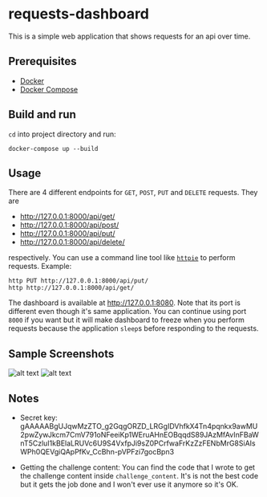 # requests-dashboard

This is a simple web application that shows requests for an api over time. 


## Prerequisites
- [Docker](https://docs.docker.com/get-docker/)
- [Docker Compose](https://docs.docker.com/compose/install/)

## Build and run

`cd` into project directory and run:
```
docker-compose up --build
```
## Usage
There are 4 different endpoints for `GET`, `POST`, `PUT` and `DELETE` requests. They are
 - http://127.0.0.1:8000/api/get/
 - http://127.0.0.1:8000/api/post/
 - http://127.0.0.1:8000/api/put/
 - http://127.0.0.1:8000/api/delete/

respectively. You can use a command line tool like [`httpie`](https://httpie.io/) to perform requests. Example:
```
http PUT http://127.0.0.1:8000/api/put/
http http://127.0.0.1:8000/api/get/
```


The dashboard is available at http://127.0.0.1:8080. Note that its port is different even though it's same application. You can continue using port `8000` if you want but it will make dashboard to freeze when you perform requests because the application `sleep`s before responding to the requests.

## Sample Screenshots
![alt text](https://i.imgur.com/YxenkyO.png "Dashboard")
![alt text](https://i.imgur.com/5t26ODP.png "Dashboard")

## Notes
- Secret key: gAAAAABgUJqwMzZTO_g2GqgORZD_LRGgIDVhfkX4Tn4pqnkx9awMU2pwZywJkcm7CmV791oNFeeiKp1WEruAHnEOBqqdS89JAzMfAvInFBaWnT5CzluI1kBElaLRUVc6U9S4VxfpJi9sZ0PCrfwaFrKzZzFENbMrG8SiAIsWPh0QEVgiQApPfKv_CcBhn-pVPFzi7gocBpn3

- Getting the challenge content: You can find the code that I wrote to get the challenge content inside `challenge_content`. It's is not the best code but it gets the job done and I won't ever use it anymore so it's OK.

